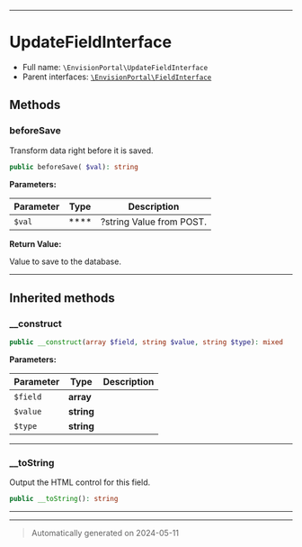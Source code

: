 ***

# UpdateFieldInterface





* Full name: `\EnvisionPortal\UpdateFieldInterface`
* Parent interfaces: [`\EnvisionPortal\FieldInterface`](./FieldInterface.md)


## Methods


### beforeSave

Transform data right before it is saved.

```php
public beforeSave( $val): string
```








**Parameters:**

| Parameter | Type | Description |
|-----------|------|-------------|
| `$val` | **** | ?string Value from POST. |


**Return Value:**

Value to save to the database.




***


## Inherited methods


### __construct



```php
public __construct(array $field, string $value, string $type): mixed
```








**Parameters:**

| Parameter | Type | Description |
|-----------|------|-------------|
| `$field` | **array** |  |
| `$value` | **string** |  |
| `$type` | **string** |  |





***

### __toString

Output the HTML control for this field.

```php
public __toString(): string
```












***


***
> Automatically generated on 2024-05-11
